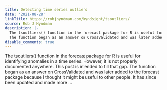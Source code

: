 ```yaml
---
title: Detecting time series outliers
date: '2021-08-28'
linkTitle: https://robjhyndman.com/hyndsight/tsoutliers/
source: Rob J Hyndman
description: |-
  The tsoutliers() function in the forecast package for R is useful for identifying anomalies in a time series. However, it is not properly documented anywhere. This post is intended to fill that gap.
  The function began as an answer on CrossValidated and was later added to the forecast package because I thought it might be useful to other people. It has since been updated and made more ...
disable_comments: true
---
```

The tsoutliers() function in the forecast package for R is useful for identifying anomalies in a time series. However, it is not properly documented anywhere. This post is intended to fill that gap.
The function began as an answer on CrossValidated and was later added to the forecast package because I thought it might be useful to other people. It has since been updated and made more ...